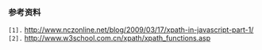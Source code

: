 ### 参考资料 ###
`[1].` http://www.nczonline.net/blog/2009/03/17/xpath-in-javascript-part-1/<br>
<code>[2].</code> <a href='http://www.w3school.com.cn/xpath/xpath_functions.asp'>http://www.w3school.com.cn/xpath/xpath_functions.asp</a><br>